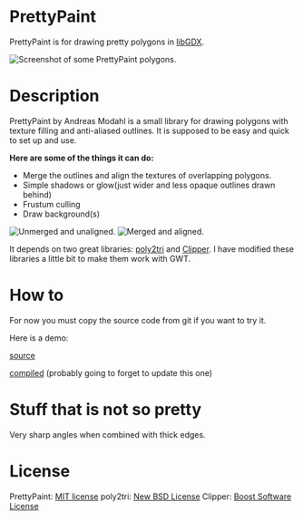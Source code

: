 # PrettyPaint
PrettyPaint is for drawing pretty polygons in <a href="https://libgdx.badlogicgames.com/">libGDX</a>.

![Screenshot of some PrettyPaint polygons.](https://s3.eu-central-1.amazonaws.com/prettypaint/PrettyPaintScreenshot.jpg "PrettyPaint polygons")

# Description
PrettyPaint by Andreas Modahl is a small library for drawing polygons with texture filling and anti-aliased outlines. It is supposed to be easy and quick 
to set up and use. 

<b>Here are some of the things it can do:</b>


* Merge the outlines and align the textures of overlapping polygons.
* Simple shadows or glow(just wider and less opaque outlines drawn behind)
* Frustum culling
* Draw background(s)

![Unmerged and unaligned. ](https://s3.eu-central-1.amazonaws.com/prettypaint/default.png "Unmerged and unaligned")
![Merged and aligned.](https://s3.eu-central-1.amazonaws.com/prettypaint/merged+and+aligned.png "Merged and aligned")




It depends on two great libraries: 
<a href="http://code.google.com/p/poly2tri/">poly2tri</a> and <a href="http://www.angusj.com/delphi/clipper.php">Clipper</a>. 
I have modified these libraries a little bit to make them work with GWT.

# How to
For now you must copy the source code from git if you want to try it.

Here is a demo: 

[source](core/src/org/prettypaint/test/PrettyPaintDemo.java)
  
[compiled](http://amsoftware.org/PrettyPaintDemo/) (probably going to forget to update this one)

# Stuff that is not so pretty
Very sharp angles when combined with thick edges.

# License
PrettyPaint:  <a href="https://opensource.org/licenses/MIT">MIT license</a>
poly2tri: <a href="http://opensource.org/licenses/BSD-3-Clause">New BSD License</a>
Clipper: <a href="http://www.boost.org/LICENSE_1_0.txt">Boost Software License</a>


